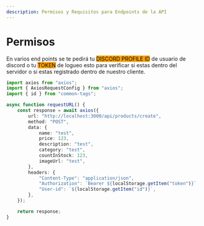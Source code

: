```yaml
---
description: Permisos y Requisitos para Endpoints de la API
---
```


# Permisos

En varios end points se te pedirá tu <mark style="background-color:orange;">DISCORD PROFILE ID</mark> de usuario de discord o tu <mark style="background-color:orange;">TOKEN</mark> de logueo esto para verificar si estas dentro del servidor o si estas registrado dentro de nuestro cliente.

```typescript
import axios from "axios";
import { AxiosRequestConfig } from "axios";
import { id } from "common-tags";

async function requestURL() {
	const response = await axios({
		url: "http://localhost:3000/api/products/create",
		method: "POST",
		data: {
			name: "test",
			price: 123,
			description: "test",
			category: "test",
			countInStock: 123,
			imageUrl: "test",
		},
		headers: {
			"Content-Type": "application/json",
			"Authorization": `Bearer ${localStorage.getItem("token")}`,
			"User-id": `${localStorage.getItem("id")}`,
		},
	});

	return response;
}
```
